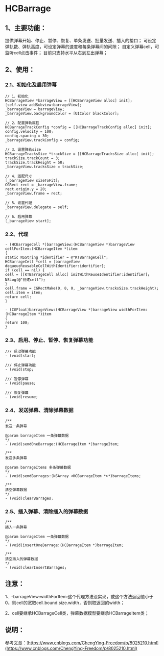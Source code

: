 # HCBarrage
## 1、主要功能：
提供弹幕开始、停止、暂停、恢复、单条发送、批量发送、插入的接口；
可设定弹轨数、弹轨高度，可设定弹幕的速度和每条弹幕间的间隙；
自定义弹幕cell，可监听cell点击事件；
目前只支持水平从右到左出弹幕；

## 2、使用：
### 2.1、初始化及启用弹幕
```
// 1、初始化
HCBarrageView *barrageView = [[HCBarrageView alloc] init];
[self.view addSubview:barrageView];
_barrageView = barrageView;
_barrageView.backgroundColor = [UIColor blackColor];

// 2、配置弹轨属性
HCBarrageTrackConfig *config = [[HCBarrageTrackConfig alloc] init];
config.velocity = 100;
config.spacing = 30;
_barrageView.trackConfig = config;

// 3、设置弹轨size
HCBarrageTracksSize *trackSize = [[HCBarrageTracksSize alloc] init];
trackSize.trackCount = 3;
trackSize.trackHeight = 50;
_barrageView.tracksSize = trackSize;

// 4、适配尺寸
[_barrageView sizeToFit];
CGRect rect = _barrageView.frame;
rect.origin.y = 20;
_barrageView.frame = rect;

// 5、设置代理
_barrageView.delegate = self;

// 6、启用弹幕
[_barrageView start];
```

### 2.2、代理
```
- (HCBarrageCell *)barrageView:(HCBarrageView *)barrageView cellForItem:(HCBarrageItem *)item
{
static NSString *identifier = @"KTBarrageCell";
HCBarrageCell *cell = [barrageView dequeueReusableCellWithIdentifier:identifier];
if (cell == nil) {
cell = [[KTBarrageCell alloc] initWithReuseIdentifier:identifier];
NSLog(@"创建cell");
}
cell.frame = CGRectMake(0, 0, 0, _barrageView.tracksSize.trackHeight);
cell.item = item;
return cell;
}

- (CGFloat)barrageView:(HCBarrageView *)barrageView widthForItem:(HCBarrageItem *)item
{
return 100;
}
```

### 2.3、启用、停止、暂停、恢复弹幕功能
```
/// 启动弹幕功能
- (void)start;

/// 停止弹幕功能
- (void)stop;

/// 暂停弹幕
- (void)pause;

/// 恢复弹幕
- (void)resume;
```
### 2.4、发送弹幕、清除弹幕数据
```
/**
发送一条弹幕

@param barrageItem 一条弹幕数据
*/
- (void)sendOneBarrage:(HCBarrageItem *)barrageItem;

/**
发送多条弹幕

@param barrageItems 多条弹幕数据
*/
- (void)sendBarrages:(NSArray <HCBarrageItem *>*)barrageItems;

/**
清空弹幕数据
*/
- (void)clearBarrages;
```
### 2.5、插入弹幕、清除插入的弹幕数据
```
/**
插入一条弹幕

@param barrageItem 一条弹幕数据
*/
- (void)insertOneBarrage:(HCBarrageItem *)barrageItem;

/**
清空插入的弹幕数据
*/
- (void)clearInsertBarrages;
```
## 注意：
1、-barrageView:widthForItem:这个代理方法没实现，或这个方法返回值小于0，则cell的宽取cell.bound.size.width，否则取返回的width；

2、cell要继承HCBarrageCell类，弹幕数据模型要继承HCBarrageItem类；

## 说明：
参考文章：[https://www.cnblogs.com/ChengYing-Freedom/p/8025210.html](https://www.cnblogs.com/ChengYing-Freedom/p/8025210.html)
